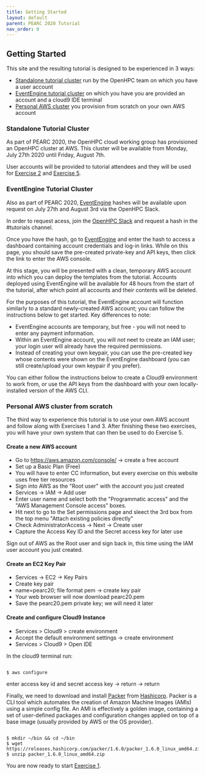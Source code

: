 ```yaml
---
title: Getting Started 
layout: default
parent: PEARC 2020 Tutorial
nav_order: 0
---
```


## Getting Started

This site and the resulting tutorial is designed to be experienced in 3 ways:
* [Standalone tutorial cluster](#standalone-tutorial-cluster) run by the OpenHPC team on which you have a user account
* [EventEngine tutorial cluster](#eventengine-tutorial-cluster) on which you have you are provided an account and a cloud9 IDE terminal
* [Personal AWS cluster](#personal-aws-cluster-from-scratch) you provision from scratch on your own AWS account 

### Standalone Tutorial Cluster

As part of PEARC 2020, the OpenHPC cloud working group has provisioned an OpenHPC cluster at AWS. 
This cluster will be available from Monday, July 27th 2020 until Friday, August 7th.

User accounts will be provided to tutorial attendees and they will be used for [Exercise 2](exercise2.html) and [Exercise 5](exercise5.html).


### EventEngine Tutorial Cluster

Also as part of PEARC 2020,
[EventEngine](https://dashboard.eventengine.run/login) hashes will be available
upon request on July 27th and August 3rd via the OpenHPC Slack. 

In order to request acess, join the [OpenHPC
Slack](https://join.slack.com/t/openhpc/shared_invite/enQtODAyNTgyMTUyNDUwLWIyMjc5MmJlMjJlY2ExNzYyYzcyN2M3OTkyMTcwOWI4YzlkMmEyMzIzODZhYzIxYzIwZDE2NWEyNmMzNzVhMTY)
and request a hash in the #tutorials channel.

Once you have the hash, go to [EventEngine](https://dashboard.eventengine.run/login) and enter the hash to access a dashboard containing account credentials and log-in links. While on this page, you should save the pre-created private-key and API keys, then click the link to enter the AWS console.

At this stage, you will be presented with a clean, temporary AWS account into which you can deploy the templates from the tutorial. Accounts deployed using EventEngine will be available for 48 hours from the start of the tutorial, after which point all accounts and their contents will be deleted.

For the purposes of this tutorial, the EventEngine account will function similarly to a standard newly-created AWS account; you can follow the instructions below to get started. Key differences to note:

* EventEngine accounts are temporary, but free - you will not need to enter any payment information.
* Within an EventEngine account, you will *not* neet to create an IAM user; your login user will already have the required permissions.
* Instead of creating your own keypair, you can use the pre-created key whose contents were shown on the EventEngine dashboard (you can still create/upload your own keypair if you prefer).

You can either follow the instructions below to create a Cloud9 environment to work from, or use the API keys from the dashboard with your own locally-installed version of the AWS CLI.

### Personal AWS cluster from scratch

The third way to experience this tutorial is to use your own AWS account and follow along with Exercises 1 and 3. 
After finishing these two exercises, you will have your own system that can then be used to do Exercise 5.

#### Create a new AWS account

* Go to https://aws.amazon.com/console/ -> create a free account
* Set up a Basic Plan (Free)
* You will have to enter CC information, but every exercise on this website uses free tier resources
* Sign into AWS as the "Root user" with the account you just created
* Services -> IAM -> Add user
* Enter user name and select both the "Programmatic access" and the "AWS Management Console access" boxes.
* Hit next to go to the Set permissions page and sleect the 3rd box from the top menu "Attach existing policies directly"
* Check AdministratorAccess -> Next -> Create user
* Capture the Access Key ID and the Secret access key for later use


Sign out of AWS as the Root user and sign back in, this time using the IAM user account you just created.

#### Create an EC2 Key Pair

* Services -> EC2 -> Key Pairs
* Create key pair 
* name=pearc20; file format pem -> create key pair
* Your web browser will now download pearc20.pem
* Save the pearc20.pem private key; we will need it later

#### Create and configure Cloud9 Instance

* Services > Cloud9 > create environment
* Accept the default environment settings -> create environment
* Services > Cloud9 > Open IDE

In the cloud9 terminal run:

~~~

$ aws configure

~~~
 
enter access key id and secret access key -> return -> return

Finally, we need to download and install [Packer](https://www.packer.io/) from [Hashicorp](https://www.hashicorp.com/). Packer is a CLI tool which automates the creation of Amazon Machine Images (AMIs) using a simple config file. An AMI is effectively a golden image, containing a set of user-defined packages and configuration changes applied on top of a base image (usually provided by AWS or the OS provider).

~~~

$ mkdir ~/bin && cd ~/bin
$ wget https://releases.hashicorp.com/packer/1.6.0/packer_1.6.0_linux_amd64.zip 
$ unzip packer_1.6.0_linux_amd64.zip

~~~

You are now ready to start [Exercise 1](exercise1.html).
